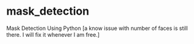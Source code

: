 # mask_detection
Mask Detection Using Python
[a know issue with number of faces is still there. I will fix it whenever I am free.]
